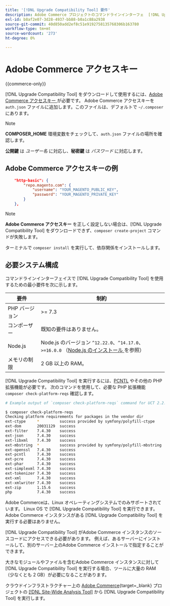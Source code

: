 ```yaml
---
title: '[!DNL Upgrade Compatibility Tool] 要件'
description: Adobe Commerce プロジェクトのコマンドラインインターフェ  [!DNL Upgrade Compatibility Tool]  スでを実行するために必要な要件を満たしていることを確認します。
exl-id: b8af2e07-3d28-4937-bb88-b0a1c88a2938
source-git-commit: 40d850add2ef8c51e9192758135768306b163780
workflow-type: tm+mt
source-wordcount: '273'
ht-degree: 0%

---
```


# Adobe Commerce アクセスキー

{{commerce-only}}

[!DNL Upgrade Compatibility Tool] をダウンロードして使用するには、[Adobe Commerce アクセスキー ](https://developer.adobe.com/commerce/marketplace/guides/sellers/profile-information/#access-keys) が必要です。 Adobe Commerce アクセスキーを `auth.json` ファイルに追加します。このファイルは、デフォルトで `~/.composer` にあります。

>[!NOTE]
>
>**COMPOSER_HOME** 環境変数をチェックして、`auth.json` ファイルの場所を確認します。

**公開鍵** は _ユーザー名_ に対応し、**秘密鍵** は _パスワード_ に対応します。

## Adobe Commerce アクセスキーの例

```json
    "http-basic": {
        "repo.magento.com": {
            "username": "YOUR_MAGENTO_PUBLIC_KEY",
            "password": "YOUR_MAGENTO_PRIVATE_KEY"
        }
    },
```

>[!NOTE]
>
> **Adobe Commerce アクセスキー** を正しく設定しない場合は、[!DNL Upgrade Compatibility Tool] をダウンロードできず、`composer create-project` コマンドが失敗します。

ターミナルで `composer install` を実行して、依存関係をインストールします。

## 必要システム構成

コマンドラインインターフェイスで [!DNL Upgrade Compatibility Tool] を使用するための最小要件を次に示します。

| **要件** | **制約** |
|----------------|-----------------|
| PHP バージョン | >= 7.3 |
| コンポーザー | 既知の要件はありません。 |
| Node.js | Node.js のバージョン `^12.22.0`、`^14.17.0`、`>=16.0.0` （[Node.js のインストール ](https://nodejs.org/en/learn/getting-started/how-to-install-nodejs) を参照） |
| メモリの制限 | 2 GB 以上の RAM。 |

[!DNL Upgrade Compatibility Tool] を実行するには、[PCNTL](https://www.php.net/manual/en/book.pcntl.php) やその他の PHP 拡張機能が必要です。 次のコマンドを使用して、必要な PHP 拡張機能 `composer check-platform-reqs` 確認します。

```bash
# Example output of `composer check-platform-reqs` command for UCT 2.2.6 and PHP 7.4:

$ composer check-platform-reqs
Checking platform requirements for packages in the vendor dir
ext-ctype     *         success provided by symfony/polyfill-ctype
ext-dom       20031129  success
ext-filter    7.4.30    success
ext-json      7.4.30    success
ext-libxml    7.4.30    success
ext-mbstring  *         success provided by symfony/polyfill-mbstring
ext-openssl   7.4.30    success
ext-pcntl     7.4.30    success
ext-pcre      7.4.30    success
ext-phar      7.4.30    success
ext-simplexml 7.4.30    success
ext-tokenizer 7.4.30    success
ext-xml       7.4.30    success
ext-xmlwriter 7.4.30    success
ext-zip       1.15.6    success
php           7.4.30    success
```

Adobe Commerceは、Linux オペレーティングシステムでのみサポートされています。 Linux OS で [!DNL Upgrade Compatibility Tool] を実行できます。 Adobe Commerce インスタンスがある [!DNL Upgrade Compatibility Tool] を実行する必要はありません。

[!DNL Upgrade Compatibility Tool] がAdobe Commerce インスタンスのソースコードにアクセスできる必要があります。 例えば、あるサーバーにインストールして、別のサーバー上のAdobe Commerce インストールで指定することができます。

大きなモジュールやファイルを含むAdobe Commerce インスタンスに対して [!DNL Upgrade Compatibility Tool] を実行する場合、ツールに大量の RAM （少なくとも 2 GB）が必要になることがあります。

クラウドインフラストラクチャー上の [Adobe Commerce](https://experienceleague.adobe.com/docs/commerce-cloud-service/user-guide/project/overview.html){target=_blank} プロジェクトの [[!DNL Site-Wide Analysis Tool]](https://experienceleague.adobe.com/docs/commerce-operations/upgrade-guide/upgrade-compatibility-tool/use-upgrade-compatibility-tool/integrate-analysis-tool.html) から [!DNL Upgrade Compatibility Tool] を実行します。
